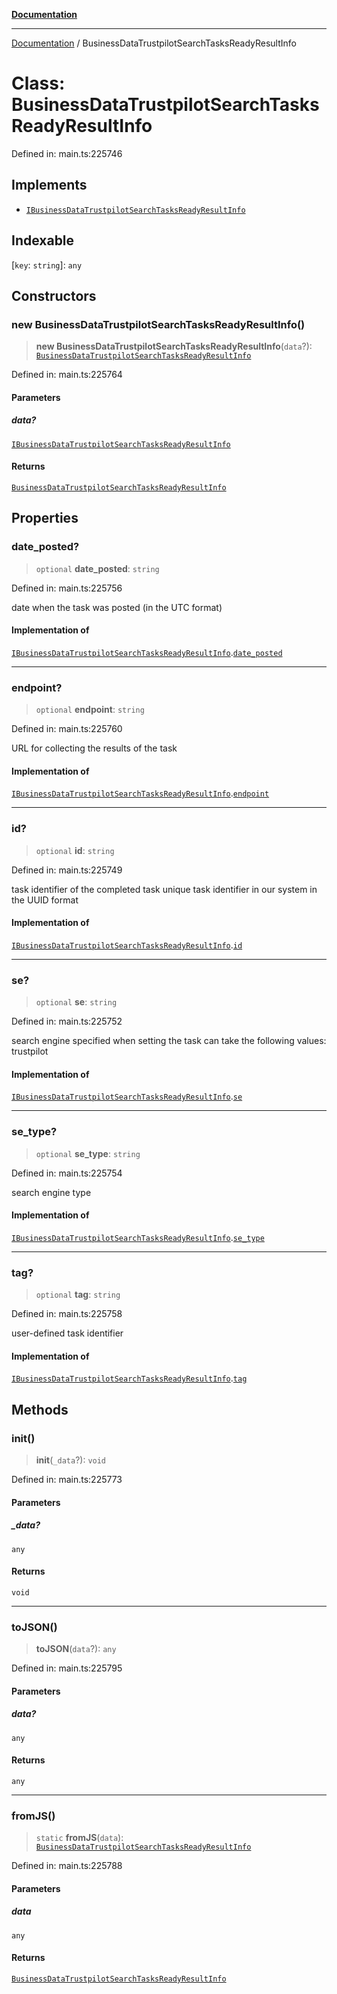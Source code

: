 [**Documentation**](../README.md)

***

[Documentation](../README.md) / BusinessDataTrustpilotSearchTasksReadyResultInfo

# Class: BusinessDataTrustpilotSearchTasksReadyResultInfo

Defined in: main.ts:225746

## Implements

- [`IBusinessDataTrustpilotSearchTasksReadyResultInfo`](../interfaces/IBusinessDataTrustpilotSearchTasksReadyResultInfo.md)

## Indexable

\[`key`: `string`\]: `any`

## Constructors

### new BusinessDataTrustpilotSearchTasksReadyResultInfo()

> **new BusinessDataTrustpilotSearchTasksReadyResultInfo**(`data`?): [`BusinessDataTrustpilotSearchTasksReadyResultInfo`](BusinessDataTrustpilotSearchTasksReadyResultInfo.md)

Defined in: main.ts:225764

#### Parameters

##### data?

[`IBusinessDataTrustpilotSearchTasksReadyResultInfo`](../interfaces/IBusinessDataTrustpilotSearchTasksReadyResultInfo.md)

#### Returns

[`BusinessDataTrustpilotSearchTasksReadyResultInfo`](BusinessDataTrustpilotSearchTasksReadyResultInfo.md)

## Properties

### date\_posted?

> `optional` **date\_posted**: `string`

Defined in: main.ts:225756

date when the task was posted (in the UTC format)

#### Implementation of

[`IBusinessDataTrustpilotSearchTasksReadyResultInfo`](../interfaces/IBusinessDataTrustpilotSearchTasksReadyResultInfo.md).[`date_posted`](../interfaces/IBusinessDataTrustpilotSearchTasksReadyResultInfo.md#date_posted)

***

### endpoint?

> `optional` **endpoint**: `string`

Defined in: main.ts:225760

URL for collecting the results of the task

#### Implementation of

[`IBusinessDataTrustpilotSearchTasksReadyResultInfo`](../interfaces/IBusinessDataTrustpilotSearchTasksReadyResultInfo.md).[`endpoint`](../interfaces/IBusinessDataTrustpilotSearchTasksReadyResultInfo.md#endpoint)

***

### id?

> `optional` **id**: `string`

Defined in: main.ts:225749

task identifier of the completed task
unique task identifier in our system in the UUID format

#### Implementation of

[`IBusinessDataTrustpilotSearchTasksReadyResultInfo`](../interfaces/IBusinessDataTrustpilotSearchTasksReadyResultInfo.md).[`id`](../interfaces/IBusinessDataTrustpilotSearchTasksReadyResultInfo.md#id)

***

### se?

> `optional` **se**: `string`

Defined in: main.ts:225752

search engine specified when setting the task
can take the following values: trustpilot

#### Implementation of

[`IBusinessDataTrustpilotSearchTasksReadyResultInfo`](../interfaces/IBusinessDataTrustpilotSearchTasksReadyResultInfo.md).[`se`](../interfaces/IBusinessDataTrustpilotSearchTasksReadyResultInfo.md#se)

***

### se\_type?

> `optional` **se\_type**: `string`

Defined in: main.ts:225754

search engine type

#### Implementation of

[`IBusinessDataTrustpilotSearchTasksReadyResultInfo`](../interfaces/IBusinessDataTrustpilotSearchTasksReadyResultInfo.md).[`se_type`](../interfaces/IBusinessDataTrustpilotSearchTasksReadyResultInfo.md#se_type)

***

### tag?

> `optional` **tag**: `string`

Defined in: main.ts:225758

user-defined task identifier

#### Implementation of

[`IBusinessDataTrustpilotSearchTasksReadyResultInfo`](../interfaces/IBusinessDataTrustpilotSearchTasksReadyResultInfo.md).[`tag`](../interfaces/IBusinessDataTrustpilotSearchTasksReadyResultInfo.md#tag)

## Methods

### init()

> **init**(`_data`?): `void`

Defined in: main.ts:225773

#### Parameters

##### \_data?

`any`

#### Returns

`void`

***

### toJSON()

> **toJSON**(`data`?): `any`

Defined in: main.ts:225795

#### Parameters

##### data?

`any`

#### Returns

`any`

***

### fromJS()

> `static` **fromJS**(`data`): [`BusinessDataTrustpilotSearchTasksReadyResultInfo`](BusinessDataTrustpilotSearchTasksReadyResultInfo.md)

Defined in: main.ts:225788

#### Parameters

##### data

`any`

#### Returns

[`BusinessDataTrustpilotSearchTasksReadyResultInfo`](BusinessDataTrustpilotSearchTasksReadyResultInfo.md)
